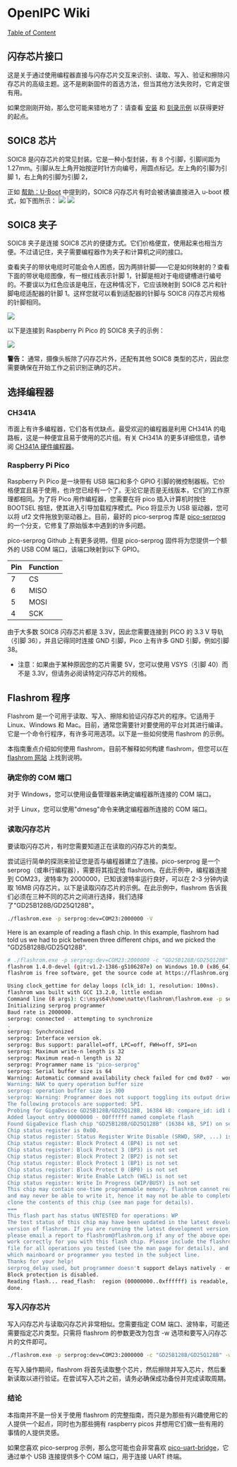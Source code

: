 # OpenIPC Wiki
[Table of Content](../README.md)

闪存芯片接口 
--------------------

这是关于通过使用编程器直接与闪存芯片交互来识别、读取、写入、验证和擦除闪存芯片的高级主题。这不是刷新固件的首选方法，但当其他方法失败时，它肯定很有用。

如果您刚刚开始，那么您可能来错地方了：请查看 [安装](installation.md) 和 [刻录示例](burn-example.md) 以获得更好的起点。


SOIC8 芯片 
-------------------- 
SOIC8 是闪存芯片的常见封装。它是一种小型封装，有 8 个引脚，引脚间距为 1.27mm。引脚从左上角开始按逆时针方向编号，用圆点标记。左上角的引脚为引脚 1，右上角的引脚为引脚 2，

正如 [帮助：U-Boot](help-uboot.md) 中提到的，SOIC8 闪存芯片有时会被诱骗直接进入 u-boot 模式，如下图所示： 
![](../images/flash-pins.webp) 
![](../images/flash-pins-2.webp)


SOIC8 夹子 
--------------------

SOIC8 夹子是连接 SOIC8 芯片的便捷方式。它们价格便宜，使用起来也相当方便。不过请记住，夹子需要编程器作为夹子和计算机之间的接口。

查看夹子的带状电缆时可能会令人困惑，因为两排针脚——它是如何映射的？查看下面的带状电缆图像，有一根红线表示针脚 1，针脚是相对于电缆键槽进行编号的。不要误以为红色应该是电压，在这种情况下，它应该映射到 SOIC8 芯片和针脚电缆适配器的针脚 1。这样您就可以看到适配器的针脚与 SOIC8 闪存芯片规格的针脚相同。

![](../images/ribbon-cable.jpg)

以下是连接到 Raspberry Pi Pico 的 SOIC8 夹子的示例：

![](../images/soic8-clip-programmer-example.png)

**警告：** 通常，摄像头板除了闪存芯片外，还配有其他 SOIC8 类型的芯片，因此您需要确保在开始工作之前识别正确的芯片。


选择编程器
--------------------


### CH341A 
市面上有许多编程器，它们各有优缺点。最受欢迎的编程器是利用 CH341A 的电路板，这是一种便宜且易于使用的芯片组。有关 CH341A 的更多详细信息，请参阅 [CH341A 硬件编程器](hardware-programmer.md)。


### Raspberry Pi Pico 
Raspberry Pi Pico 是一块带有 USB 端口和多个 GPIO 引脚的微控制器板。它价格便宜且易于使用，也许您已经有一个了。无论它是否是无线版本，它们的工作原理都相同。为了将 Pico 用作编程器，您需要在将 pico 插入计算机时按住 BOOTSEL 按钮，使其进入引导加载程序模式。Pico 将显示为 USB 驱动器，您可以将 uf2 文件拖放到驱动器上。目前，最好的 pico-serprog 库是 [pico-serprog](https://github.com/opensensor/pico-serprog) 的一个分支，它修复了原始版本中遇到的许多问题。

pico-serprog Github 上有更多说明，但是 pico-serprog 固件将为您提供一个额外的 USB COM 端口，该端口映射到以下 GPIO。

| Pin | Function |
|-----|----------|
| 7   | CS       |
| 6   | MISO     |
| 5   | MOSI     |
| 4   | SCK      |

由于大多数 SOIC8 闪存芯片都是 3.3V，因此您需要连接到 PICO 的 3.3 V 导轨（引脚 36），并且记得同时连接 GND 引脚，Pico 上有许多 GND 引脚，例如引脚 38。
* 注意：如果由于某种原因您的芯片需要 5V，您可以使用 VSYS（引脚 40）而不是 3.3V，但请务必阅读特定闪存芯片的规格。



Flashrom 程序 
-------------------- 
Flashrom 是一个可用于读取、写入、擦除和验证闪存芯片的程序。它适用于 Linux、Windows 和 Mac。目前，通常您需要针对要使用的平台对其进行编译。它是一个命令行程序，有许多可用选项。以下是一些如何使用 flashrom 的示例。

本指南重点介绍如何使用 flashrom，目前不解释如何构建 flashrom，但您可以在 [flashrom 网站](https://flashrom.org/) 上找到说明。

### 确定你的 COM 端口

对于 Windows，您可以使用设备管理器来确定编程器所连接的 COM 端口。

对于 Linux，您可以使用"dmesg"命令来确定编程器所连接的 COM 端口。

### 读取闪存芯片

要读取闪存芯片，有时您需要知道正在读取的闪存芯片的类型。

尝试运行简单的探测来验证您是否与编程器建立了连接。pico-serprog 是一个 serprog（或串行编程器），需要将其指定给 flashrom。在此示例中，编程器连接到 COM23，波特率为 2000000，已知该波特率运行良好，可以在 2-3 分钟内读取 16MB 闪存芯片。以下是读取闪存芯片的示例。在此示例中，flashrom 告诉我们必须在三种不同的芯片之间进行选择，我们选择了"GD25B128B/GD25Q128B"。


```bash
./flashrom.exe -p serprog:dev=COM23:2000000 -V
```

Here is an example of reading a flash chip.   In this example, flashrom had told us we had to pick between three different chips, and we picked the "GD25B128B/GD25Q128B".
```bash
# ./flashrom.exe -p serprog:dev=COM23:2000000 -c "GD25B128B/GD25Q128B" -r gokev300-camera-12242023.bin -VV --force
flashrom 1.4.0-devel (git:v1.2-1386-g5106287e) on Windows 10.0 (x86_64)
flashrom is free software, get the source code at https://flashrom.org

Using clock_gettime for delay loops (clk_id: 1, resolution: 100ns).
flashrom was built with GCC 13.2.0, little endian
Command line (8 args): C:\msys64\home\matte\flashrom\flashrom.exe -p serprog:dev=COM23:2000000 -c GD25B128B/GD25Q128B -r gokev300-camera-12242023.bin -VV --force
Initializing serprog programmer
Baud rate is 2000000.
serprog: connected - attempting to synchronize
.
serprog: Synchronized
serprog: Interface version ok.
serprog: Bus support: parallel=off, LPC=off, FWH=off, SPI=on
serprog: Maximum write-n length is 32
serprog: Maximum read-n length is 32
serprog: Programmer name is "pico-serprog"
serprog: Serial buffer size is 64
Warning: Automatic command availability check failed for cmd 0x07 - won't execute cmd
Warning: NAK to query operation buffer size
serprog: operation buffer size is 300
serprog: Warning: Programmer does not support toggling its output drivers
The following protocols are supported: SPI.
Probing for GigaDevice GD25B128B/GD25Q128B, 16384 kB: compare_id: id1 0xc8, id2 0x4018
Added layout entry 00000000 - 00ffffff named complete flash
Found GigaDevice flash chip "GD25B128B/GD25Q128B" (16384 kB, SPI) on serprog.
Chip status register is 0x00.
Chip status register: Status Register Write Disable (SRWD, SRP, ...) is not set
Chip status register: Block Protect 4 (BP4) is not set
Chip status register: Block Protect 3 (BP3) is not set
Chip status register: Block Protect 2 (BP2) is not set
Chip status register: Block Protect 1 (BP1) is not set
Chip status register: Block Protect 0 (BP0) is not set
Chip status register: Write Enable Latch (WEL) is not set
Chip status register: Write In Progress (WIP/BUSY) is not set
This chip may contain one-time programmable memory. flashrom cannot read
and may never be able to write it, hence it may not be able to completely
clone the contents of this chip (see man page for details).
===
This flash part has status UNTESTED for operations: WP
The test status of this chip may have been updated in the latest development
version of flashrom. If you are running the latest development version,
please email a report to flashrom@flashrom.org if any of the above operations
work correctly for you with this flash chip. Please include the flashrom log
file for all operations you tested (see the man page for details), and mention
which mainboard or programmer you tested in the subject line.
Thanks for your help!
serprog_delay used, but programmer doesn't support delays natively - emulating
Block protection is disabled.
Reading flash... read_flash:  region (00000000..0xffffff) is readable, reading range (00000000..0xffffff).
done.
```

### 写入闪存芯片

写入闪存芯片与读取闪存芯片非常相似。您需要指定 COM 端口、波特率，可能还需要指定芯片类型。只需将 flashrom 的参数更改为包含 -w 选项和要写入闪存芯片的文件即可。

```bash
./flashrom.exe -p serprog:dev=COM23:2000000 -c "GD25B128B/GD25Q128B" -w openipc-hi3516ev300-ultimate-16mb.bin -VV --force
```

在写入操作期间，flashrom 将首先读取整个芯片，然后擦除并写入芯片，然后重新读取以进行验证。在尝试写入芯片之前，请务必确保成功备份并完成读取周期。


### 结论 
本指南并不是一份关于使用 flashrom 的完整指南，而只是为那些有兴趣使用它的人提供一个起点，同时也为那些拥有 raspberry picos 并想用它们做一些有用的事情的人提供灵感。

如果您喜欢 pico-serprog 示例，那么您可能也会非常喜欢 [pico-uart-bridge](https://github.com/Noltari/pico-uart-bridge)，它通过单个 USB 连接提供多个 COM 端口，用于连接 UART 终端。

